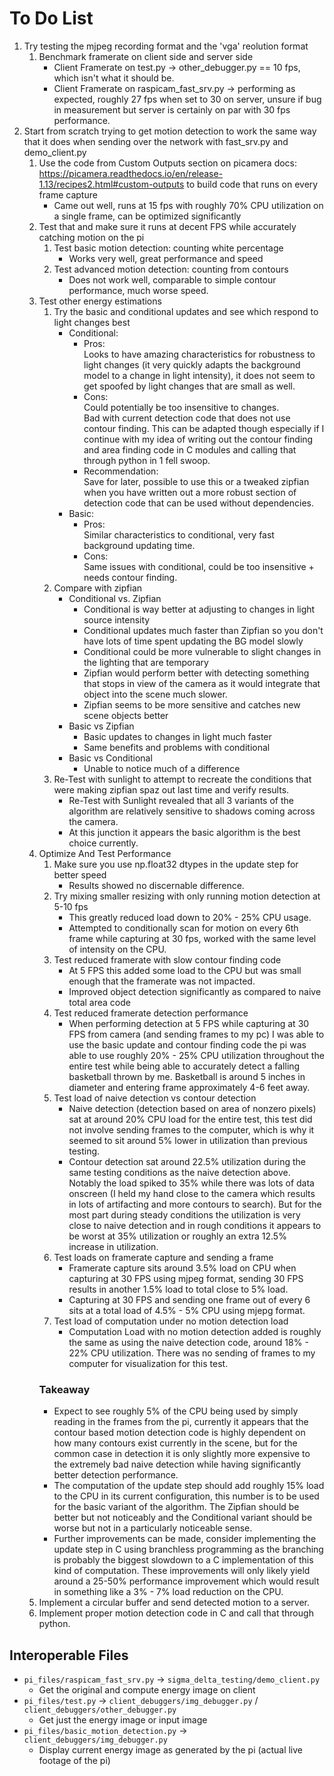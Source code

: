 # To Do List

1. Try testing the mjpeg recording format and the 'vga' reolution format  
    1. Benchmark framerate on client side and server side  
        - Client Framerate on test.py -> other_debugger.py == 10 fps, which isn't what it should be.  
        - Client Framerate on raspicam_fast_srv.py -> performing as expected, roughly 27 fps when set to 30 on server, unsure if bug in measurement but server is certainly on par with 30 fps performance.  
2. Start from scratch trying to get motion detection to work the same way that it does when sending over the network with fast_srv.py and demo_client.py  
    1. Use the code from Custom Outputs section on picamera docs: https://picamera.readthedocs.io/en/release-1.13/recipes2.html#custom-outputs to build code that runs on every frame capture  
        - Came out well, runs at 15 fps with roughly 70% CPU utilization on a single frame, can be optimized significantly  
    2. Test that and make sure it runs at decent FPS while accurately catching motion on the pi  
        1. Test basic motion detection: counting white percentage  
            - Works very well, great performance and speed  
        2. Test advanced motion detection: counting from contours  
            - Does not work well, comparable to simple contour performance, much worse speed.  
    3. Test other energy estimations  
        1. Try the basic and conditional updates and see which respond to light changes best  
            - Conditional:  
                 - Pros:  
                    Looks to have amazing characteristics for robustness to light changes (it very quickly adapts the background model to a change in light intensity), it does not seem to get spoofed by light changes that are small as well.  
                - Cons:  
                    Could potentially be too insensitive to changes.  
                    Bad with current detection code that does not use contour finding. This can be adapted though especially if I continue with my idea of writing out the contour finding and area finding code in C modules and calling that through python in 1 fell swoop.  
                - Recommendation:  
                    Save for later, possible to use this or a tweaked zipfian when you have written out a more robust section of detection code that can be used without dependencies.  
            - Basic:  
                - Pros:  
                    Similar characteristics to conditional, very fast background updating time.  
                - Cons:  
                    Same issues with conditional, could be too insensitive + needs contour finding.  
        2. Compare with zipfian  
            - Conditional vs. Zipfian  
                - Conditional is way better at adjusting to changes in light source intensity  
                - Conditional updates much faster than Zipfian so you don't have lots of time spent updating the BG model slowly  
                - Conditional could be more vulnerable to slight changes in the lighting that are temporary  
                - Zipfian would perform better with detecting something that stops in view of the camera as it would integrate that object into the scene much slower.  
                - Zipfian seems to be more sensitive and catches new scene objects better  
            - Basic vs Zipfian
                - Basic updates to changes in light much faster
                - Same benefits and problems with conditional
            - Basic vs Conditional
                - Unable to notice much of a difference    
        3. Re-Test with sunlight to attempt to recreate the conditions that were making zipfian spaz out last time and verify results.  
            - Re-Test with Sunlight revealed that all 3 variants of the algorithm are relatively sensitive to shadows coming across the camera.
            - At this junction it appears the basic algorithm is the best choice currently.
    4. Optimize And Test Performance
        1. Make sure you use np.float32 dtypes in the update step for better speed  
            - Results showed no discernable difference.
        2. Try mixing smaller resizing with only running motion detection at 5-10 fps  
            - This greatly reduced load down to 20% - 25% CPU usage.
            - Attempted to conditionally scan for motion on every 6th frame while capturing at 30 fps, worked with the same level of intensity on the CPU.
        3. Test reduced framerate with slow contour finding code  
            - At 5 FPS this added some load to the CPU but was small enough that the framerate was not impacted.
            - Improved object detection significantly as compared to naive total area code
        4. Test reduced framerate detection performance  
            - When performing detection at 5 FPS while capturing at 30 FPS from camera (and sending frames to my pc) I was able to use the basic update and contour finding code the pi was able to use roughly 20% - 25% CPU utilization throughout the entire test while being able to accurately detect a falling basketball thrown by me. Basketball is around 5 inches in diameter and entering frame approximately 4-6 feet away.
        5. Test load of naive detection vs contour detection  
            - Naive detection (detection based on area of nonzero pixels) sat at around 20% CPU load for the entire test, this test did not involve sending frames to the computer, which is why it seemed to sit around 5% lower in utilization than previous testing.
            - Contour detection sat around 22.5% utilization during the same testing conditions as the naive detection above. Notably the load spiked to 35% while there was lots of data onscreen (I held my hand close to the camera which results in lots of artifacting and more contours to search). But for the most part during steady conditions the utilization is very close to naive detection and in rough conditions it appears to be worst at 35% utilization or roughly an extra 12.5% increase in utilization.
        6. Test loads on framerate capture and sending a frame  
            - Framerate capture sits around 3.5% load on CPU when capturing at 30 FPS using mjpeg format, sending 30 FPS results in another 1.5% load to total close to 5% load.
            - Capturing at 30 FPS and sending one frame out of every 6 sits at a total load of 4.5% - 5% CPU using mjepg format.
        7. Test load of computation under no motion detection load
            - Computation Load with no motion detection added is roughly the same as using the naive detection code, around 18% - 22% CPU utilization. There was no sending of frames to my computer for visualization for this test.
        ### Takeaway
        - Expect to see roughly 5% of the CPU being used by simply reading in the frames from the pi, currently it appears that the contour based motion detection code is highly dependent on how many contours exist currently in the scene, but for the common case in detection it is only slightly more expensive to the extremely bad naive detection while having significantly better detection performance.
        - The computation of the update step should add roughly 15% load to the CPU in its current configuration, this number is to be used for the basic variant of the algorithm. The Zipfian should be better but not noticeably and the Conditional variant should be worse but not in a particularly noticeable sense.
        - Further improvements can be made, consider implementing the update step in C using branchless programming as the branching is probably the biggest slowdown to a C implementation of this kind of computation. These improvements will only likely yield around a 25-50% performance improvement which would result in something like a 3% - 7% load reduction on the CPU.
    5. Implement a circular buffer and send detected motion to a server.  
    6. Implement proper motion detection code in C and call that through python.  

## Interoperable Files
- `pi_files/raspicam_fast_srv.py` -> `sigma_delta_testing/demo_client.py`
    - Get the original and compute energy image on client 
- `pi_files/test.py` -> `client_debuggers/img_debugger.py` / `client_debuggers/other_debugger.py`
    - Get just the energy image or input image
- `pi_files/basic_motion_detection.py` -> `client_debuggers/img_debugger.py`
    - Display current energy image as generated by the pi (actual live footage of the pi)